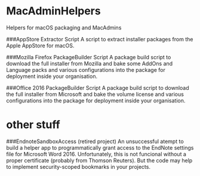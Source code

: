 # MacAdminHelpers
Helpers for macOS packaging and MacAdmins

###AppStore Extractor Script
A script to extract installer packages from the Apple AppStore for macOS.

###Mozilla Firefox PackageBuilder Script
A package build script to download the full installer from Mozilla and bake some AddOns and Language packs and various configurations into the package for deployment inside your organisation.

###Office 2016 PackageBuilder Script
A package build script to download the full installer from Microsoft and bake the volume license and various configurations into the package for deployment inside your organisation.


# other stuff

###EndnoteSandboxAccess (retired project)
An unsuccessful atempt to build a helper app to programmatically grant access to the EndNote settings file for Microsoft Word 2016. Unfortunately, this is not funcional without a proper certificate (probably from Thomson Reuters). But the code may help to implement security-scoped bookmarks in your projects.
